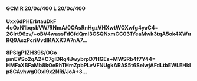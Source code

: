 #### GCM R 20/0c/400 L 20/0c/400
**Uxx6dPHErbtauDkF**<br/>**4oOxN1bqsbVW/RNmA/0OAsRnHgzVHXwtWOXwfg4yaC4=**<br/>**2GIrt96zv/+oBV4wassFdGfdQmI3GSQNxmCC031YeaMwk3tqA5ok4XWuRQ9AszPcriVvdlKAXK3A7nA7...**<br/><br/>
**8PSlgP1ZH39S/OGo**<br/>**pmEVSo2qA2+C7glDRq4JwybrpD7HGEs+MWSRb4f7Y44=**<br/>**HMFaXBFaMb8kOeRhTHmZpbPLvVFNUgkARAS5t6SelwjAFdLtbEWLEHklp8CAvhwg0OxI9x2NRi/JoA+3...**